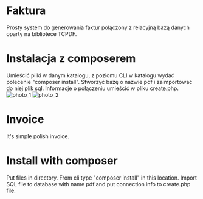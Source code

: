 # Faktura
Prosty system do generowania faktur połączony z relacyjną bazą danych oparty na bibliotece TCPDF.
# Instalacja z composerem
Umieścić pliki w danym katalogu, z poziomu CLI w katalogu wydać polecenie "composer install". Stworzyć bazę o nazwie pdf i zaimportować do niej plik sql. Informacje o połączeniu umieścić w pliku create.php.
![photo_1](http://uw493.mikr.us/x/fakturka.png)
![photo_2](http://uw493.mikr.us/x/powiazania.png)
# Invoice
It's simple polish invoice.
# Install with composer
Put files in directory. From cli type "composer install" in this location. Import SQL file to database with name pdf and put connection info to create.php file.
